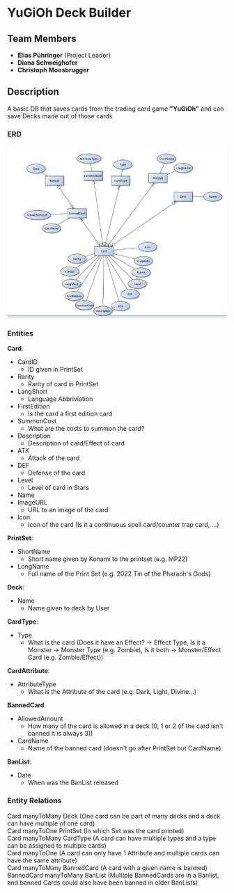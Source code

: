 # YuGiOh Deck Builder
## Team Members
- **Elias Pühringer** (Project Leader)
- **Diana Schweighofer**
- **Christoph Moosbrugger**
## Description
A basic DB that saves cards from the trading card game **"YuGiOh"** and can save Decks made out of those cards

### ERD
![yugioh_ERD](./mdpics/yugioh_erd.png)

### Entities
**Card**:  
- CardID
    - ID given in PrintSet
- Rarity
    - Rarity of card in PrintSet
- LangShort
    - Language Abbriviation
- FirstEdition
    - Is the card a first edition card
- SummonCost
    - What are the costs to summon the card?
- Description
    - Description of card/Effect of card
- ATK
    - Attack of the card
- DEF
    - Defense of the card
- Level
    - Level of card in Stars
- Name
- ImageURL
    - URL to an image of the card  
- Icon
    - Icon of the card (Is it a continuous spell card/counter trap card, ...)
  
**PrintSet**:  
- ShortName
    - Short name given by Konami to the printset (e.g. MP22)
- LongName
    - Full name of the Print Set (e.g. 2022 Tin of the Pharaoh's Gods)  
  
**Deck**:  
- Name
    - Name given to deck by User  
  
**CardType**:  
- Type
    - What is the card (Does it have an Effect? -> Effect Type, Is it a Monster -> Monster Type (e.g. Zombie), Is it both -> Monster/Effect Card (e.g. Zombie/Effect))  
  
**CardAttribute**:  
- AttributeType
    - What is the Attribute of the card (e.g. Dark, Light, Divine...)
  
**BannedCard**
- AllowedAmount
    - How many of the card is allowed in a deck (0, 1 or 2 (if the card isn't banned it is always 3))
- CardName
    - Name of the banned card (doesn't go after PrintSet but CardName)
  
**BanList**:  
- Date
    - When was the BanList released

### Entity Relations
Card manyToMany Deck (One card can be part of many decks and a deck can have multiple of one card)  
Card manyToOne PrintSet (In which Set was the card printed)  
Card manyToMany CardType (A card can have multiple types and a type can be assigned to multiple cards)  
Card manyToOne (A card can only have 1 Attribute and multiple cards can have the same attribute)  
Card manyToMany BannedCard (A card with a given name is banned)  
BannedCard manyToMany BanList (Multiple BannedCards are in a Banlist, and banned Cards could also have been banned in older BanLists)  
